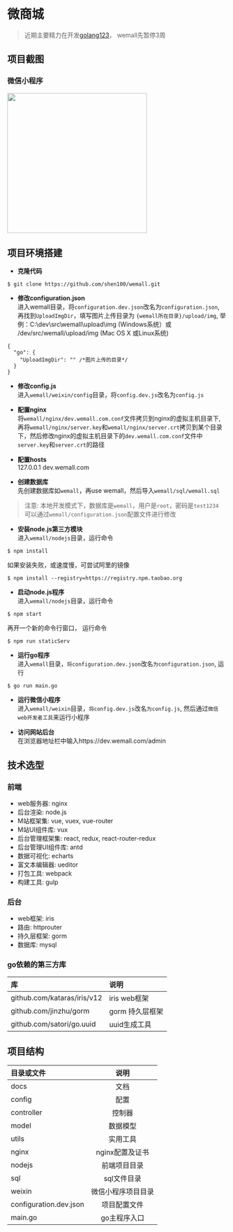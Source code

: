 # 微商城

> 近期主要精力在开发[golang123](https://github.com/shen100/golang123)， wemall先暂停3周

## 项目截图
### 微信小程序
<img src="http://res.cloudinary.com/dcemaqxcp/image/upload/c_scale,q_40,w_640/v1495726849/D55DF2778A92A721C4B5A509AE7ACD96_lkz2g8.jpg" width="320" alt=""/>

## 项目环境搭建
* **克隆代码**

```
$ git clone https://github.com/shen100/wemall.git
``` 

* **修改configuration.json**  
进入wemall目录，将`configuration.dev.json`改名为`configuration.json`, 再找到`UploadImgDir`，填写图片上传目录为 `{wemall所在目录}/upload/img`, 举例：C:\dev\src\wemall\upload\img (Windows系统）或 /dev/src/wemall/upload/img (Mac OS X 或Linux系统)
  
```
{
  "go": {
    "UploadImgDir": "" /*图片上传的目录*/
  }
}
```  

* **修改config.js**  
进入`wemall/weixin/config`目录，将`config.dev.js`改名为`config.js`

* **配置nginx**  
将`wemall/nginx/dev.wemall.com.conf`文件拷贝到nginx的虚拟主机目录下, 再将`wemall/nginx/server.key`和`wemall/nginx/server.crt`拷贝到某个目录下，然后修改nginx的虚拟主机目录下的`dev.wemall.com.conf`文件中`server.key`和`server.crt`的路径  

* **配置hosts**    
127.0.0.1 dev.wemall.com  
 
* **创建数据库**  
先创建数据库如`wemall`，再use wemall，然后导入`wemall/sql/wemall.sql` 
>注意: 本地开发模式下，数据库是`wemall`，用户是`root`，密码是`test1234`  
>可以通过`wemall/configuration.json`配置文件进行修改  

* **安装node.js第三方模块**  
进入`wemall/nodejs`目录，运行命令
  
```
$ npm install
``` 

如果安装失败，或速度慢，可尝试阿里的镜像

```
$ npm install --registry=https://registry.npm.taobao.org
```

* **启动node.js程序**  
进入`wemall/nodejs`目录，运行命令

```
$ npm start
```

再开一个新的命令行窗口， 运行命令

```
$ npm run staticServ
```

* **运行go程序**  
进入`wemall`目录，`将configuration.dev.json`改名`为configuration.json`, 运行

```
$ go run main.go
```

* **运行微信小程序**   
进入`wemall/weixin`目录，`将config.dev.js`改名`为config.js`, 然后通过`微信web开发者工具`来运行小程序  

* **访问网站后台**  
在浏览器地址栏中输入https://dev.wemall.com/admin  

## 技术选型
### 前端
* web服务器: nginx
* 后台渲染: node.js
* M站框架集: vue, vuex, vue-router
* M站UI组件库: vux
* 后台管理框架集: react, redux, react-router-redux
* 后台管理UI组件库: antd
* 数据可视化: echarts
* 富文本编辑器: ueditor
* 打包工具: webpack
* 构建工具: gulp  

### 后台
* web框架: iris
* 路由: httprouter
* 持久层框架: gorm
* 数据库: mysql 

### go依赖的第三方库

| 库 | 说明              |
|:---------|:-----------------------|
| github.com/kataras/iris/v12   | iris web框架   |
| github.com/jinzhu/gorm     | gorm 持久层框架 |
| github.com/satori/go.uuid  | uuid生成工具    |

## 项目结构
| 目录或文件 | 说明     |  
|:---------|:-------:|
| docs     |  文档|
| config                 |  配置|
| controller             |  控制器|
| model                  |  数据模型|
| utils                  |  实用工具|
| nginx    |  nginx配置及证书|
| nodejs   |  前端项目目录|
| sql      |  sql文件目录|
| weixin   | 微信小程序项目目录 |
| configuration.dev.json  | 项目配置文件 |
| main.go  | go主程序入口|

